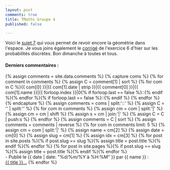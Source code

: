 ```yaml
---
layout: post
comments: true
title: TMaths Groupe 4
published: false

---
```


Voici le [sujet 7](https://github.com/raveluz/raveluz.github.io/blob/master/pdf/Jour7.pdf) qui vous permet de revoir encore la géométrie dans l'espace.
Je vous joins également le [corrigé](https://github.com/raveluz/raveluz.github.io/blob/master/pdf/Correction.Jour6.pdf) de l'exercice 6 d'hier sur les probabilités discrètes. Bon dimanche à toutes et tous.


<div class="page__comments">
<h4><b>Derniers commentaires :</b></h4>
 {% assign comments = site.data.comments %}
 {% capture coms %}
 {% for comment in comments %}
  {% assign C = comment[1] | sort %}
  {% for com in C %}{{ com[0] }}|{{ com[1].date | strip }}|{{ comment[0] }}|{{ com[1].name }}|{{ forloop.index }}|0{% if forloop.last == false %}::{% endif %}{% endfor %}{% if forloop.last == false %}::{% endif %}
 {% endfor %}
 {% endcapture %}
 {% assign comments = coms | split:'::' %}
 {% assign C = '' | split:'' %}
 {% for com in comments %}
   {% assign cm = com | split:'|' %}
   {% assign cm = cm | shift %}
   {% assign s = cm | join:'|' %}
   {% assign C = C | push:s %}
 {% endfor %}
 {% assign comments = C | sort %}
 {% assign comments = comments | reverse %}
 {% for com in comments limit: 5 %}
    {% assign cm = com | split:'|' %}
    {% assign name = cm[2] %}
    {% assign date = cm[0] %}
    {% assign slug = cm[1] %}
    {% assign idx = cm[3] %}
    {% for post in site.posts %}{% if post.slug == slug %}{% assign title = post.title %}{% endif %}{% endfor %}
    {% for post in site.pages %}{% if post.slug == slug %}{% assign title = post.title %}{% endif %}{% endfor %}
    <br/>- Publié le <time datetime="{{ date | date_to_xmlschema }}" itemprop="datePublished">{{ date | date: "%d/%m/%Y à %H:%M" }}</time> par {{ name }} :
    <br/>  <a href="https://raveluz.github.io/{{ slug }}/#comment{{ idx }}">{{ title }}...</a>
 {% endfor %}
</div>
